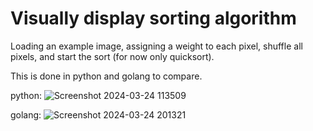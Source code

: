 # Visually display sorting algorithm

Loading an example image, assigning a weight to each pixel, shuffle all pixels, and start the sort (for now only quicksort).
&nbsp;

This is done in python and golang to compare.
&nbsp;

python: ![Screenshot 2024-03-24 113509](https://github.com/KrustyLeBot/display-sorting-algorithm/assets/37580288/47fddc1d-9420-45bb-b111-28aedbbe2c0c)
&nbsp;

golang:
![Screenshot 2024-03-24 201321](https://github.com/KrustyLeBot/display-sorting-algorithm/assets/37580288/e04120eb-a935-4457-aa21-964e46c7851d)
